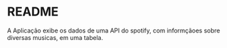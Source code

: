 # README

A Aplicação exibe os dados de uma API do spotify, com informçãoes sobre diversas musicas, em uma tabela.  
